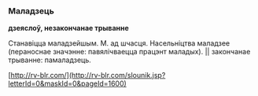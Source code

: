 ### Маладзець
**дзеяслоў, незакончанае трыванне**

Станавіцца маладзейшым. М. ад шчасця. Насельніцтва маладзее (пераноснае значэнне: павялічваецца працэнт маладых). || закончанае трыванне: памаладзець.

<a rel="author">[http://rv-blr.com/](http://rv-blr.com/slounik.jsp?letterId=0&maskId=0&pageId=1600)</a>
